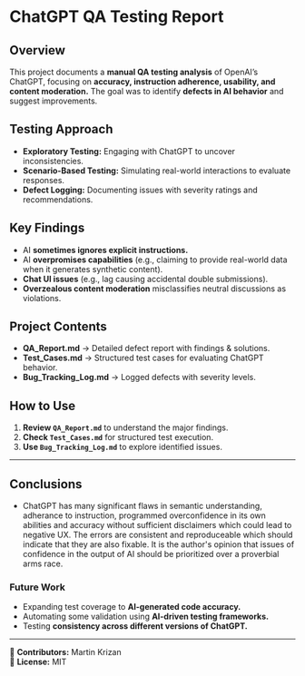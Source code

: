 # ChatGPT QA Testing Report  

## Overview  
This project documents a **manual QA testing analysis** of OpenAI’s ChatGPT, focusing on **accuracy, instruction adherence, usability, and content moderation.** The goal was to identify **defects in AI behavior** and suggest improvements.

## Testing Approach  
- **Exploratory Testing:** Engaging with ChatGPT to uncover inconsistencies.  
- **Scenario-Based Testing:** Simulating real-world interactions to evaluate responses.  
- **Defect Logging:** Documenting issues with severity ratings and recommendations.  

## Key Findings  
- AI **sometimes ignores explicit instructions.**  
- AI **overpromises capabilities** (e.g., claiming to provide real-world data when it generates synthetic content).  
- **Chat UI issues** (e.g., lag causing accidental double submissions).  
- **Overzealous content moderation** misclassifies neutral discussions as violations.  

## Project Contents  
- **QA_Report.md** → Detailed defect report with findings & solutions.  
- **Test_Cases.md** → Structured test cases for evaluating ChatGPT behavior.  
- **Bug_Tracking_Log.md** → Logged defects with severity levels.  

## How to Use  
1. **Review `QA_Report.md`** to understand the major findings.  
2. **Check `Test_Cases.md`** for structured test execution.  
3. **Use `Bug_Tracking_Log.md`** to explore identified issues.  

---

## Conclusions
- ChatGPT has many significant flaws in semantic understanding, adherance to instruction, programmed overconfidence in its own abilities and accuracy without sufficient disclaimers which could lead to negative UX. The errors are consistent and reproduceable which should indicate that they are also fixable. It is the author's opinion that issues of confidence in the output of AI should be prioritized over a proverbial arms race.

### Future Work  
- Expanding test coverage to **AI-generated code accuracy.**  
- Automating some validation using **AI-driven testing frameworks.**  
- Testing **consistency across different versions of ChatGPT.**  

---

📌 **Contributors:** Martin Krizan  
📌 **License:** MIT  
